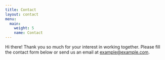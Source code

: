 ```yaml
---
title: Contact
layout: contact
menu:
  main:
    weight: 5
    name: Contact
---
```


Hi there! Thank you so much for your interest in working together. Please fill the contact form below or send us an email at [example@example.com](mailto:example@example.com).
